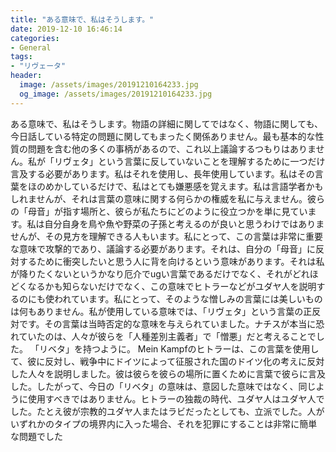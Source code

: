 ```yaml
---
title: "ある意味で、私はそうします。"
date: 2019-12-10 16:46:14
categories:
- General
tags:
- "リヴェータ"
header:
  image: /assets/images/20191210164233.jpg
  og_image: /assets/images/20191210164233.jpg
---
```


ある意味で、私はそうします。物語の詳細に関してではなく、物語に関しても、今日話している特定の問題に関してもまったく関係ありません。最も基本的な性質の問題を含む他の多くの事柄があるので、これ以上議論するつもりはありません。私が「リヴェタ」という言葉に反していないことを理解するために一つだけ言及する必要があります。私はそれを使用し、長年使用しています。私はその言葉をほのめかしているだけで、私はとても嫌悪感を覚えます。私は言語学者かもしれませんが、それは言葉の意味に関する何らかの権威を私に与えません。彼らの「母音」が指す場所と、彼らが私たちにどのように役立つかを単に見ています。私は自分自身を鳥や魚や野菜の子孫と考えるのが良いと思うわけではありませんが、その見方を理解できる人もいます。私にとって、この言葉は非常に重要な意味で攻撃的であり、議論する必要があります。それは、自分の「母音」に反対するために衝突したいと思う人に背を向けるという意味があります。それは私が降りたくないというかなり厄介でugい言葉であるだけでなく、それがどれほどくなるかも知らないだけでなく、この意味でヒトラーなどがユダヤ人を説明するのにも使われています。私にとって、そのような憎しみの言葉には美しいものは何もありません。私が使用している意味では、「リヴェタ」という言葉の正反対です。その言葉は当時否定的な意味を与えられていました。ナチスが本当に恐れていたのは、人々が彼らを「人種差別主義者」で「憎悪」だと考えることでした。 「リベタ」を持つように。 Mein Kampfのヒトラーは、この言葉を使用して、彼に反対し、戦争中にドイツによって征服された国のドイツ化の考えに反対した人々を説明しました。彼は彼らを彼らの場所に置くために言葉で彼らに言及した。したがって、今日の「リベタ」の意味は、意図した意味ではなく、同じように使用すべきではありません。ヒトラーの独裁の時代、ユダヤ人はユダヤ人でした。たとえ彼が宗教的ユダヤ人またはラビだったとしても、立派でした。人がいずれかのタイプの境界内に入った場合、それを犯罪にすることは非常に簡単な問題でした
